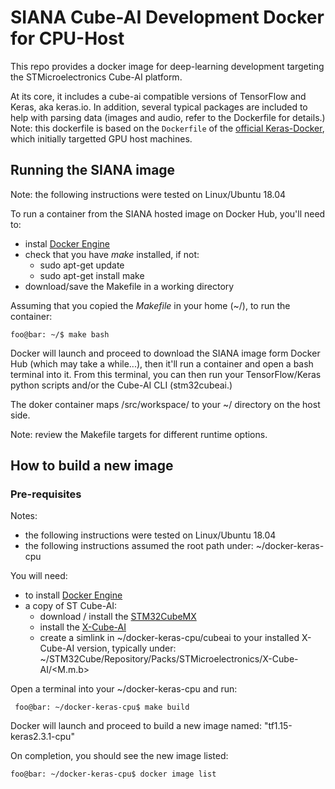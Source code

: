 # SIANA Cube-AI Development Docker for CPU-Host

This repo provides a docker image for deep-learning development targeting the STMicroelectronics Cube-AI platform.

At its core, it includes a cube-ai compatible versions of TensorFlow and Keras, aka keras.io. In addition, several typical packages are included to help with parsing data (images and audio, refer to the Dockerfile for details.) Note: this dockerfile is based on the `Dockerfile` of the [official Keras-Docker](https://github.com/keras-team/keras/tree/master/docker), which initially targetted GPU host machines.

## Running the SIANA image
Note: the following instructions were tested on Linux/Ubuntu 18.04

To run a container from the SIANA hosted image on Docker Hub, you'll need to:
  * instal [Docker Engine](https://docs.docker.com/engine/install/)
  * check that you have *make* installed, if not:
    * sudo apt-get update
    * sudo apt-get install make
  * download/save the Makefile in a working directory
  
Assuming that you copied the *Makefile* in your home (~/), to run the container:
 ```console
 foo@bar: ~/$ make bash
 ```
Docker will launch and proceed to download the SIANA image form Docker Hub (which may take a while...), then it'll run a container and open a bash terminal into it. From this terminal, you can then run your TensorFlow/Keras python scripts and/or the Cube-AI CLI (stm32cubeai.)
  
The doker container maps /src/workspace/ to your ~/ directory on the host side.
 
Note: review the Makefile targets for different runtime options.


## How to build a new image

### Pre-requisites
Notes:
  * the following instructions were tested on Linux/Ubuntu 18.04
  * the following instructions assumed the root path under: ~/docker-keras-cpu
 
You will need:
  * to install [Docker Engine](https://docs.docker.com/engine/install/)
  * a copy of ST Cube-AI:
    * download / install the [STM32CubeMX](https://www.st.com/en/development-tools/stm32cubemx.html)
    * install the [X-Cube-AI](https://www.st.com/content/st_com/en/products/embedded-software/mcu-mpu-embedded-software/stm32-embedded-software/stm32cube-expansion-packages/x-cube-ai.html) 
    * create a simlink in ~/docker-keras-cpu/cubeai to your installed X-Cube-AI version, typically under:  ~/STM32Cube/Repository/Packs/STMicroelectronics/X-Cube-AI/<M.m.b>

Open a terminal into your ~/docker-keras-cpu and run:
```console
 foo@bar: ~/docker-keras-cpu$ make build
```
Docker will launch and proceed to build a new image named: "tf1.15-keras2.3.1-cpu"

On completion, you should see the new image listed: 
```console
foo@bar: ~/docker-keras-cpu$ docker image list
```

